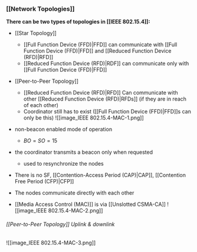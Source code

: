 ### [[Network Topologies]]
**There can be two types of topologies in [[IEEE 802.15.4]]:**
- [[Star Topology]]
	- [[Full Function Device (FFD)|FFD]] can communicate with [[Full Function Device (FFD)|FFD]] and [[Reduced Function Device (RFD)|RFD]]
	- [[Reduced Function Device (RFD)|RDF]] can communicate only with [[Full Function Device (FFD)|FFD]]
- [[Peer-to-Peer Topology]]
	- [[Reduced Function Device (RFD)|RFD]] Can communicate with other [[Reduced Function Device (RFD)|RFDs]] (if they are in reach of each other)
	- Coordinator still has to exist ([[Full Function Device (FFD)|FFD]]s can only be this)
![[image_IEEE 802.15.4-MAC-1.png]]

- non-beacon enabled mode of operation
	- $BO = SO = 15$
- the coordinator transmits a beacon only when requested
	- used to resynchronize the nodes
- There is no SF, [[Contention-Access Period (CAP)|CAP]], [[Contention Free Period (CFP)|CFP]]
- The nodes communicate directly with each other
- [[Media Access Control (MAC)]] is via [[Unslotted CSMA-CA]]
![[image_IEEE 802.15.4-MAC-2.png]]
###### [[Peer-to-Peer Topology]] Uplink & downlink
![[image_IEEE 802.15.4-MAC-3.png]]
